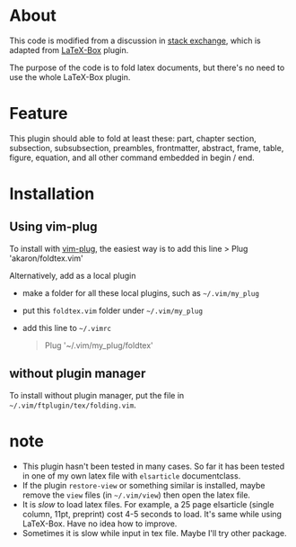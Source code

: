 # About
This code is modified from a discussion in [stack exchange](https://tex.stackexchange.com/questions/130586/vim-nice-folding-function), which is adapted from [LaTeX-Box](https://github.com/LaTeX-Box-Team/LaTeX-Box) plugin.

The purpose of the code is to fold latex documents, but there's no need to use the whole LaTeX-Box plugin.

# Feature
This plugin should able to fold at least these: part, chapter section, subsection, subsubsection, preambles, frontmatter, abstract, frame, table, figure, equation, and all other command embedded in begin / end.

# Installation
## Using vim-plug
To install with [vim-plug](https://github.com/junegunn/vim-plug), the easiest way is to add this line
    > Plug 'akaron/foldtex.vim'

Alternatively, add as a local plugin

* make a folder for all these local plugins, such as `~/.vim/my_plug`
* put this `foldtex.vim` folder under `~/.vim/my_plug`
* add this line to `~/.vimrc`

	> Plug '~/.vim/my_plug/foldtex'


## without plugin manager
To install without plugin manager, put the file in `~/.vim/ftplugin/tex/folding.vim`.

# note
* This plugin hasn't been tested in many cases. So far it has been tested in one of my own latex file with `elsarticle` documentclass.
* If the plugin `restore-view` or something similar is installed, maybe remove the `view` files (in `~/.vim/view`) then open the latex file.
* It is *slow* to load latex files. For example, a 25 page elsarticle (single column, 11pt, preprint) cost 4-5 seconds to load. It's same while using LaTeX-Box. Have no idea how to improve.
* Sometimes it is slow while input in tex file. Maybe I'll try other package.
